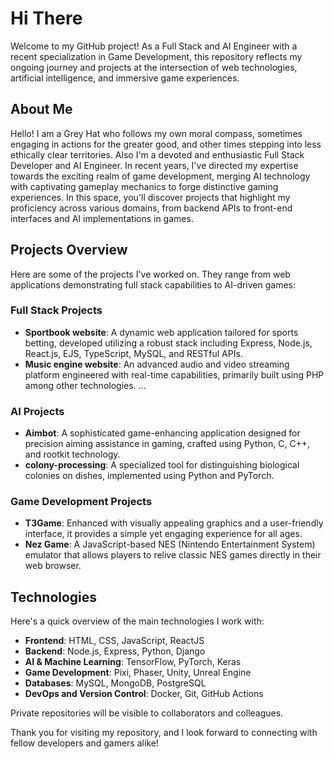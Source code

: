 # Hi There

Welcome to my GitHub project! As a Full Stack and AI Engineer with a recent specialization in Game Development, this repository reflects my ongoing journey and projects at the intersection of web technologies, artificial intelligence, and immersive game experiences.  

## About Me  

Hello! I am a Grey Hat who follows my own moral compass, sometimes engaging in actions for the greater good, and other times stepping into less ethically clear territories. Also I'm a devoted and enthusiastic Full Stack Developer and AI Engineer. In recent years, I've directed my expertise towards the exciting realm of game development, merging AI technology with captivating gameplay mechanics to forge distinctive gaming experiences. In this space, you'll discover projects that highlight my proficiency across various domains, from backend APIs to front-end interfaces and AI implementations in games.

## Projects Overview  

Here are some of the projects I've worked on. They range from web applications demonstrating full stack capabilities to AI-driven games:  

### Full Stack Projects  
- **Sportbook website**: A dynamic web application tailored for sports betting, developed utilizing a robust stack including Express, Node.js, React.js, EJS, TypeScript, MySQL, and RESTful APIs.  
- **Music engine website**: An advanced audio and video streaming platform engineered with real-time capabilities, primarily built using PHP among other technologies. 
...
  
### AI Projects  
- **Aimbot**: A sophisticated game-enhancing application designed for precision aiming assistance in gaming, crafted using Python, C, C++, and rootkit technology.  
- **colony-processing**: A specialized tool for distinguishing biological colonies on dishes, implemented using Python and PyTorch.  

### Game Development Projects  
- **T3Game**: Enhanced with visually appealing graphics and a user-friendly interface, it provides a simple yet engaging experience for all ages.  
- **Nez Game**: A JavaScript-based NES (Nintendo Entertainment System) emulator that allows players to relive classic NES games directly in their web browser.

## Technologies  

Here's a quick overview of the main technologies I work with:  
- **Frontend**: HTML, CSS, JavaScript, ReactJS  
- **Backend**: Node.js, Express, Python, Django  
- **AI & Machine Learning**: TensorFlow, PyTorch, Keras  
- **Game Development**: Pixi, Phaser, Unity, Unreal Engine
- **Databases**: MySQL, MongoDB, PostgreSQL  
- **DevOps and Version Control**: Docker, Git, GitHub Actions  

Private repositories will be visible to collaborators and colleagues.

Thank you for visiting my repository, and I look forward to connecting with fellow developers and gamers alike!

<!--
**kcstar914/kcstar914** is a ✨ _special_ ✨ repository because its `README.md` (this file) appears on your GitHub profile.

Here are some ideas to get you started:

- 🔭 I’m currently working on ...
- 🌱 I’m currently learning ...
- 👯 I’m looking to collaborate on ...
- 🤔 I’m looking for help with ...
- 💬 Ask me about ...
- 📫 How to reach me: ...
- 😄 Pronouns: ...
- ⚡ Fun fact: ...
-->
